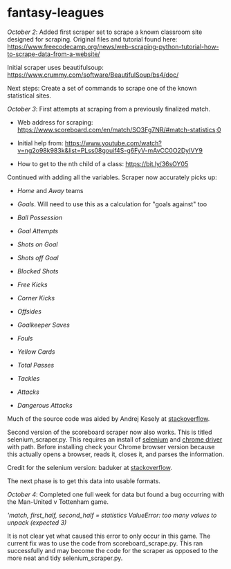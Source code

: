 # fantasy-leagues

*October 2*: Added first scraper set to scrape a known classroom site designed for scraping. Original files and tutorial
found here: <https://www.freecodecamp.org/news/web-scraping-python-tutorial-how-to-scrape-data-from-a-website/>

Initial scraper uses beautifulsoup: <https://www.crummy.com/software/BeautifulSoup/bs4/doc/>

Next steps: Create a set of commands to scrape one of the known statistical sites.

*October 3*: First attempts at scraping from a previously finalized match.

- Web address for scraping: <https://www.scoreboard.com/en/match/SO3Fg7NR/#match-statistics;0>

- Initial help from: <https://www.youtube.com/watch?v=ng2o98k983k&list=PLss08gouif4S-g6FyV-mAvCC0O2DyIVY9>

- How to get to the nth child of a class: <https://bit.ly/36sOY05>

Continued with adding all the variables. Scraper now accurately picks up:

- *Home* and *Away* teams

- *Goals*. Will need to use this as a calculation for "goals against" too

- *Ball Possession*

- *Goal Attempts*

- *Shots on Goal*

- *Shots off Goal*

- *Blocked Shots*

- *Free Kicks*

- *Corner Kicks*

- *Offsides*

- *Goalkeeper Saves*

- *Fouls*

- *Yellow Cards*

- *Total Passes*

- *Tackles*

- *Attacks*

- *Dangerous Attacks*

Much of the source code was aided by Andrej Kesely at [stackoverflow](https://bit.ly/3lgGmhr).

Second version of the scoreboard scraper now also works. This is titled selenium_scraper.py. This requires an install of [selenium](https://pypi.org/project/selenium/) and [chrome driver](https://chromedriver.chromium.org/downloads) with path. Before installing check your Chrome browser version because this actually opens a browser, reads it, closes it, and parses the information.

Credit for the selenium version: baduker at [stackoverflow](https://bit.ly/3lgGmhr).

The next phase is to get this data into usable formats.

*October 4*: Completed one full week for data but found a bug occurring with the Man-United v Tottenham game.

*'match, first_half, second_half = statistics*
*ValueError: too many values to unpack (expected 3)*

It is not clear yet what caused this error to only occur in this game. The current fix was to use the code from scoreboard_scrape.py. This ran successfully and may become the code for the scraper as opposed to the more neat and tidy selenium_scraper.py.
